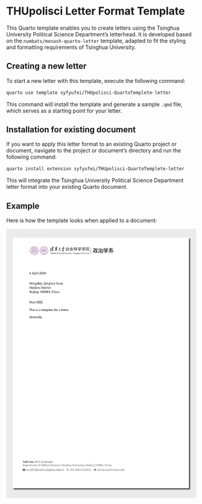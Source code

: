 

<!-- README.md is generated from README.qmd. Please edit that file -->

# THUpolisci Letter Format Template

This Quarto template enables you to create letters using the Tsinghua
University Political Science Department’s letterhead. It is developed
based on the `numbats/monash-quarto-letter` template, adapted to fit the
styling and formatting requirements of Tsinghua University.

## Creating a new letter

To start a new letter with this template, execute the following command:

``` bash
quarto use template syfyufei/THUpolisci-QuartoTemplete-letter
```

This command will install the template and generate a sample `.qmd`
file, which serves as a starting point for your letter.

## Installation for existing document

If you want to apply this letter format to an existing Quarto project or
document, navigate to the project or document’s directory and run the
following command:

``` bash
quarto install extension syfyufei/THUpolisci-QuartoTemplete-letter
```

This will integrate the Tsinghua University Political Science Department
letter format into your existing Quarto document.

## Example

Here is how the template looks when applied to a document:

[![](examples/template.png)](examples/template.pdf)
